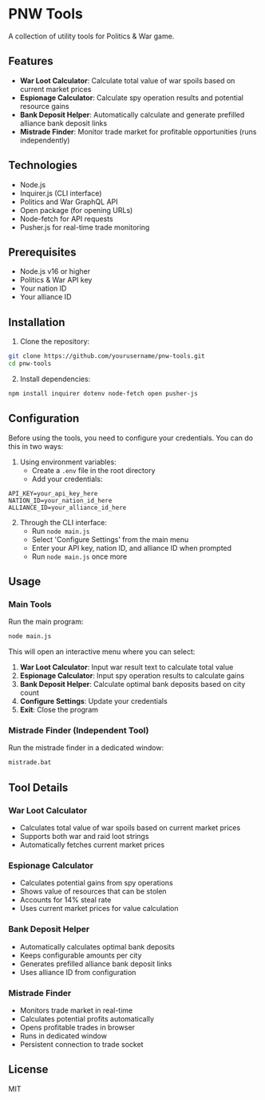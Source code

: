 # PNW Tools

A collection of utility tools for Politics & War game.

## Features
- **War Loot Calculator**: Calculate total value of war spoils based on current market prices
- **Espionage Calculator**: Calculate spy operation results and potential resource gains
- **Bank Deposit Helper**: Automatically calculate and generate prefilled alliance bank deposit links
- **Mistrade Finder**: Monitor trade market for profitable opportunities (runs independently)

## Technologies
- Node.js
- Inquirer.js (CLI interface)
- Politics and War GraphQL API
- Open package (for opening URLs)
- Node-fetch for API requests
- Pusher.js for real-time trade monitoring

## Prerequisites
- Node.js v16 or higher
- Politics & War API key
- Your nation ID
- Your alliance ID

## Installation
1. Clone the repository:
```bash
git clone https://github.com/yourusername/pnw-tools.git
cd pnw-tools
```

2. Install dependencies:
```bash
npm install inquirer dotenv node-fetch open pusher-js
```

## Configuration
Before using the tools, you need to configure your credentials. You can do this in two ways:

1. Using environment variables:
   - Create a `.env` file in the root directory
   - Add your credentials:
```plaintext
API_KEY=your_api_key_here
NATION_ID=your_nation_id_here
ALLIANCE_ID=your_alliance_id_here
```

2. Through the CLI interface:
   - Run `node main.js`
   - Select 'Configure Settings' from the main menu
   - Enter your API key, nation ID, and alliance ID when prompted
   - Run `node main.js` once more

## Usage

### Main Tools
Run the main program:
```bash
node main.js
```

This will open an interactive menu where you can select:
1. **War Loot Calculator**: Input war result text to calculate total value
2. **Espionage Calculator**: Input spy operation results to calculate gains
3. **Bank Deposit Helper**: Calculate optimal bank deposits based on city count
4. **Configure Settings**: Update your credentials
5. **Exit**: Close the program

### Mistrade Finder (Independent Tool)
Run the mistrade finder in a dedicated window:
```bash
mistrade.bat
```

## Tool Details

### War Loot Calculator
- Calculates total value of war spoils based on current market prices
- Supports both war and raid loot strings
- Automatically fetches current market prices

### Espionage Calculator
- Calculates potential gains from spy operations
- Shows value of resources that can be stolen
- Accounts for 14% steal rate
- Uses current market prices for value calculation

### Bank Deposit Helper
- Automatically calculates optimal bank deposits
- Keeps configurable amounts per city
- Generates prefilled alliance bank deposit links
- Uses alliance ID from configuration

### Mistrade Finder
- Monitors trade market in real-time
- Calculates potential profits automatically
- Opens profitable trades in browser
- Runs in dedicated window
- Persistent connection to trade socket

## License
MIT